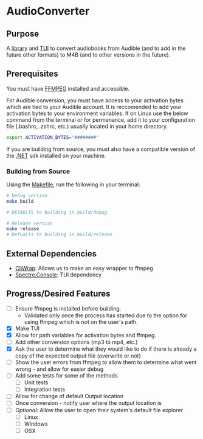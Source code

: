 # AudioConverter

## Purpose

A [library](./AudioConverter) and [TUI](./AudioConverter.Cli) to convert audiobooks from Audible (and to add in the future other formats) to M4B (and to other versions in the future).

## Prerequisites

You must have [FFMPEG](https://ffmpeg.org/) installed and accessible.

For Audible conversion, you must have access to your activation bytes which are tied to your Audible account. It is reccomended to add your activation bytes to your environment variables. If on Linux use the below command from the terminal _or_ for permenance, add it to your configuration file (.bashrc, .zshrc, etc.) usually located in your home directory.

```bash
export ACTIVATION_BYTES="########"
```

If you are building from source, you must also have a compatible version of the [.NET](https://dotnet.microsoft.com/en-us/) sdk installed on your machine.


### Building from Source

Using the [Makefile](./Makefile), run the following in your terminal:

```bash
# Debug version
make build

# DEFAULTS to building in build/debug

# Release version
make release
# Defualts to building in build/release
```

## External Dependencies

- [CliWrap](https://github.com/Tyrrrz/CliWrap): Allows us to make an easy wrapper to ffmpeg
- [Spectre.Console](https://spectreconsole.net/): TUI dependency

## Progress/Desired Features

- [ ] Ensure ffmpeg is installed before building.
    - Validated only once the process has started due to the option for using ffmpeg which is not on the user's path.
- [x] Make TUI
- [x] Allow for path variables for activation bytes and ffmpeg.
- [ ] Add other conversion options (mp3 to mp4, etc.)
- [x] Ask the user to determine what they would like to do if there is already a copy of the expected output file (overwrite or not)
- [ ] Show the user errors from ffmpeg to allow  them to determine what went wrong - and allow for easier debug
- [ ] Add some tests for some of the methods
    - [ ] Unit tests
    - [ ] Integration tests
- [ ] Allow for change of default Output location
- [ ] Once conversion - notify user where the output location is
- [ ] _Optional:_ Allow the user to open their system's default file explorer
    - [ ] Linux
    - [ ] Windows
    - [ ] OSX
